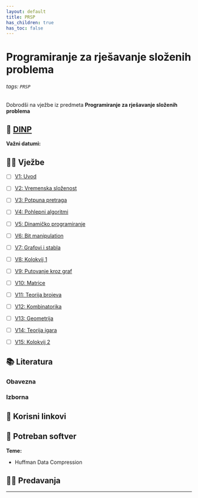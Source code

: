 ```yaml
---
layout: default
title: PRSP
has_children: true
has_toc: false
---
```



# Programiranje za rješavanje složenih problema

###### tags: `PRSP`

Dobrodši na vježbe iz predmeta **Programiranje za rješavanje složenih problema**

## 📅 [DINP](https://www.inf.uniri.hr/images/nastava/izvedbeni/2022_2023/PDS/3_godina/DINP_PRSP_2022_2023.pdf)

**Važni datumi:**

## 👨‍💻 Vježbe

- [ ] [V1: Uvod](./prsp-uvod)
- [ ] [V2: Vremenska složenost](./vremenska-slozenost)
- [ ] [V3: Potpuna pretraga](./potpuna-pretraga)
- [ ] [V4: Pohlepni algoritmi](./pohlepni-algoritmi)
- [ ] [V5: Dinamičko programiranje](./dinamicko-programiranje) 
- [ ] [V6: Bit manipulation](./bit-manipulation)
- [ ] [V7: Grafovi i stabla](./grafovi-i-stabla)
- [ ] [V8: Kolokvij 1](./priprema-kolokvij-1)
- [ ] [V9: Putovanje kroz graf](./putovanje-kroz-graf)
- [ ] [V10: Matrice](./matrice)
- [ ] [V11: Teorija brojeva](./teorija-brojeva)
- [ ] [V12: Kombinatorika](./kombinatorika)
- [ ] [V13: Geometrija](./geometrija)
- [ ] [V14: Teorija igara](./teorija-igara)
- [ ] [V15: Kolokvij 2](./priprema-kolokvij-2)


## 📚 Literatura

### Obavezna

### Izborna

## 🔗 Korisni linkovi

## 🧰 Potreban softver


**Teme:**
- Huffman Data Compression


## 👨‍🏫 Predavanja

---